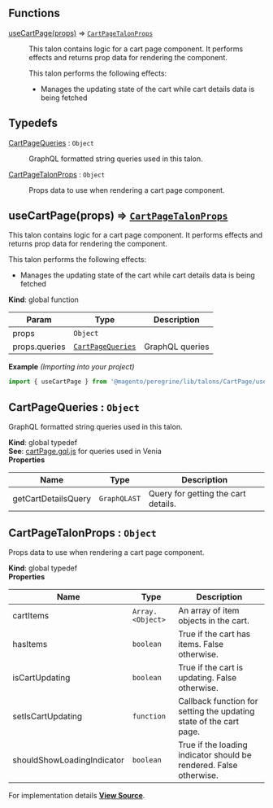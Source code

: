 ## Functions

<dl>
<dt><a href="#useCartPage">useCartPage(props)</a> ⇒ <code><a href="#CartPageTalonProps">CartPageTalonProps</a></code></dt>
<dd><p>This talon contains logic for a cart page component.
It performs effects and returns prop data for rendering the component.</p>
<p>This talon performs the following effects:</p>
<ul>
<li>Manages the updating state of the cart while cart details data is being fetched</li>
</ul>
</dd>
</dl>

## Typedefs

<dl>
<dt><a href="#CartPageQueries">CartPageQueries</a> : <code>Object</code></dt>
<dd><p>GraphQL formatted string queries used in this talon.</p>
</dd>
<dt><a href="#CartPageTalonProps">CartPageTalonProps</a> : <code>Object</code></dt>
<dd><p>Props data to use when rendering a cart page component.</p>
</dd>
</dl>

<a name="useCartPage"></a>

## useCartPage(props) ⇒ [<code>CartPageTalonProps</code>](#CartPageTalonProps)
This talon contains logic for a cart page component.
It performs effects and returns prop data for rendering the component.

This talon performs the following effects:

- Manages the updating state of the cart while cart details data is being fetched

**Kind**: global function  

| Param | Type | Description |
| --- | --- | --- |
| props | <code>Object</code> |  |
| props.queries | [<code>CartPageQueries</code>](#CartPageQueries) | GraphQL queries |

**Example** *(Importing into your project)*  
```js
import { useCartPage } from '@magento/peregrine/lib/talons/CartPage/useCartPage';
```
<a name="CartPageQueries"></a>

## CartPageQueries : <code>Object</code>
GraphQL formatted string queries used in this talon.

**Kind**: global typedef  
**See**: [cartPage.gql.js](https://github.com/magento/pwa-studio/blob/develop/packages/venia-ui/lib/components/CartPage/cartPage.gql.js)
for queries used in Venia  
**Properties**

| Name | Type | Description |
| --- | --- | --- |
| getCartDetailsQuery | <code>GraphQLAST</code> | Query for getting the cart details. |

<a name="CartPageTalonProps"></a>

## CartPageTalonProps : <code>Object</code>
Props data to use when rendering a cart page component.

**Kind**: global typedef  
**Properties**

| Name | Type | Description |
| --- | --- | --- |
| cartItems | <code>Array.&lt;Object&gt;</code> | An array of item objects in the cart. |
| hasItems | <code>boolean</code> | True if the cart has items. False otherwise. |
| isCartUpdating | <code>boolean</code> | True if the cart is updating. False otherwise. |
| setIsCartUpdating | <code>function</code> | Callback function for setting the updating state of the cart page. |
| shouldShowLoadingIndicator | <code>boolean</code> | True if the loading indicator should be rendered. False otherwise. |



For implementation details [**View Source**](https://github.com/magento/pwa-studio/blob/develop/packages/peregrine/lib/talons/CartPage/useCartPage.js).